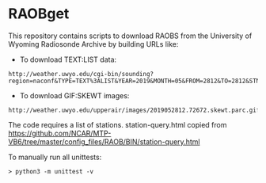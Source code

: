 # RAOBget

This repository contains scripts to download RAOBS from the University of
Wyoming Radiosonde Archive by building URLs like:

 * To download TEXT:LIST data:
```
http://weather.uwyo.edu/cgi-bin/sounding?region=naconf&TYPE=TEXT%3ALIST&YEAR=2019&MONTH=05&FROM=2812&TO=2812&STNM=72672
```
 * To download GIF:SKEWT images:
```
http://weather.uwyo.edu/upperair/images/2019052812.72672.skewt.parc.gif
```

The code requires a list of stations. station-query.html copied from https://github.com/NCAR/MTP-VB6/tree/master/config_files/RAOB/BIN/station-query.html

To manually run all unittests:
```
> python3 -m unittest -v
```
